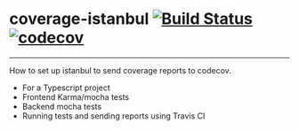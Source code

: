 # coverage-istanbul [![Build Status](https://travis-ci.org/caillu/examples.svg?branch=coverage-codecov)](https://travis-ci.org/caillu/examples) [![codecov](https://codecov.io/gh/caillu/examples/branch/coverage-codecov/graph/badge.svg)](https://codecov.io/gh/caillu/examples)
----------

How to set up istanbul to send coverage reports to codecov.
- For a Typescript project
- Frontend Karma/mocha tests
- Backend mocha tests
- Running tests and sending reports using Travis CI
